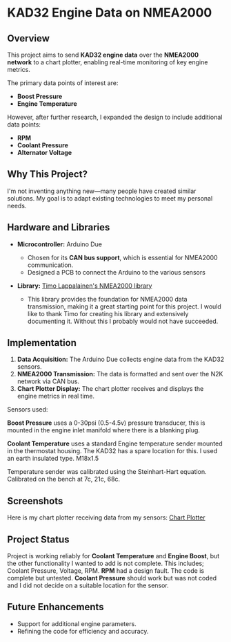 # KAD32 Engine Data on NMEA2000

## Overview
This project aims to send **KAD32 engine data** over the **NMEA2000 network** to a chart plotter, enabling real-time monitoring of key engine metrics. 

The primary data points of interest are:
- **Boost Pressure**
- **Engine Temperature**

However, after further research, I expanded the design to include additional data points:
- **RPM**
- **Coolant Pressure**
- **Alternator Voltage**

## Why This Project?
I'm not inventing anything new—many people have created similar solutions. My goal is to adapt existing technologies to meet my personal needs.

## Hardware and Libraries
- **Microcontroller:** Arduino Due  
    - Chosen for its **CAN bus support**, which is essential for NMEA2000 communication.
    - Designed a PCB to connect the Arduino to the various sensors
 
- **Library:** [Timo Lappalainen's NMEA2000 library](https://github.com/ttlappalainen/NMEA2000)  
    - This library provides the foundation for NMEA2000 data transmission, making it a great starting point for this project. I would like to thank Timo for creating his library and extensively documenting it. Without this I probably would not have succeeded.

## Implementation
1. **Data Acquisition:** The Arduino Due collects engine data from the KAD32 sensors.
2. **NMEA2000 Transmission:** The data is formatted and sent over the N2K network via CAN bus.
3. **Chart Plotter Display:** The chart plotter receives and displays the engine metrics in real time.

Sensors used:

**Boost Pressure** uses a 0-30psi (0.5-4.5v) pressure transducer, this is mounted in the engine inlet manifold where there is a blanking plug.

**Coolant Temperature** uses a standard Engine temperature sender mounted in the thermostat housing. The KAD32 has a spare location for this. I used an earth insulated type. M18x1.5

Temperature sender was calibrated using the Steinhart-Hart equation. 
Calibrated on the bench at 7c, 21c, 68c.

## Screenshots
Here is my chart plotter receiving data from my sensors: [Chart Plotter](./Chartplotter.jpeg)


## Project Status

Project is working reliably for **Coolant Temperature** and **Engine Boost**, but the other functionality I wanted to add is not complete. This includes; Coolant Pressure, Voltage, RPM. 
**RPM** had a design fault. The code is complete but untested. 
**Coolant Pressure** should work but was not coded and I did not decide on a suitable location for the sensor.

## Future Enhancements
- Support for additional engine parameters.
- Refining the code for efficiency and accuracy.

